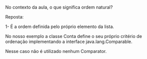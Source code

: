 No contexto da aula, o que significa ordem natural?

Reposta:

1- É a ordem definida pelo próprio elemento da lista.


No nosso exemplo a classe Conta define o seu próprio critério de ordenação implementando a interface java.lang.Comparable.

Nesse caso não é utilizado nenhum Comparator.